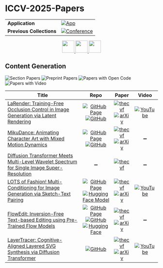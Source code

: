 # ICCV-2025-Papers

<table>
    <tr>
        <td><strong>Application</strong></td>
        <td>
            <a href="https://huggingface.co/spaces/DmitryRyumin/NewEraAI-Papers" style="float:left;">
                <img src="https://img.shields.io/badge/🤗-NewEraAI--Papers-FFD21F.svg" alt="App" />
            </a>
        </td>
    </tr>
    <tr>
        <td><strong>Previous Collections</strong></td>
        <td>
            <a href="https://github.com/DmitryRyumin/ICCV-2023-25-Papers/blob/main/README_2023.md">
                <img src="http://img.shields.io/badge/ICCV-2023-0073AE.svg" alt="Conference">
            </a>
        </td>
    </tr>
</table>

<div align="center">
    <a href="https://github.com/DmitryRyumin/ICCV-2023-25-Papers/blob/main/sections/2025/main/applications-and-evaluation.md">
        <img src="https://cdn.jsdelivr.net/gh/DmitryRyumin/NewEraAI-Papers@main/images/left.svg" width="40" alt="" />
    </a>
    <a href="https://github.com/DmitryRyumin/ICCV-2023-25-Papers/">
        <img src="https://cdn.jsdelivr.net/gh/DmitryRyumin/NewEraAI-Papers@main/images/home.svg" width="40" alt="" />
    </a>
    <a href="https://github.com/DmitryRyumin/ICCV-2023-25-Papers/blob/main/sections/2025/main/physical-scene-perception.md">
        <img src="https://cdn.jsdelivr.net/gh/DmitryRyumin/NewEraAI-Papers@main/images/right.svg" width="40" alt="" />
    </a>
</div>

## Content Generation

![Section Papers](https://img.shields.io/badge/Section%20Papers-6-42BA16) ![Preprint Papers](https://img.shields.io/badge/Preprint%20Papers-0-b31b1b) ![Papers with Open Code](https://img.shields.io/badge/Papers%20with%20Open%20Code-0-1D7FBF) ![Papers with Video](https://img.shields.io/badge/Papers%20with%20Video-0-FF0000)

| **Title** | **Repo** | **Paper** | **Video** |
|-----------|:--------:|:---------:|:---------:|
| [LaRender: Training-Free Occlusion Control in Image Generation via Latent Rendering](https://iccv.thecvf.com/virtual/2025/poster/545) | [![GitHub Page](https://img.shields.io/badge/GitHub-Page-159957.svg)](https://xiaohangzhan.github.io/projects/larender/) <br /> [![GitHub](https://img.shields.io/github/stars/XiaohangZhan/LaRender?style=flat)](https://github.com/XiaohangZhan/LaRender) | [![thecvf](https://img.shields.io/badge/pdf-thecvf-7395C5.svg)](https://openaccess.thecvf.com/content/ICCV2025/papers/Zhan_LaRender_Training-Free_Occlusion_Control_in_Image_Generation_via_Latent_Rendering_ICCV_2025_paper.pdf) <br /> [![arXiv](https://img.shields.io/badge/arXiv-2508.07647-b31b1b.svg)](http://arxiv.org/abs/2508.07647) | [![YouTube](https://img.shields.io/badge/YouTube-%23FF0000.svg?style=for-the-badge&logo=YouTube&logoColor=white)](https://www.youtube.com/watch?v=cSMuBYT4yJA) |
| [MikuDance: Animating Character Art with Mixed Motion Dynamics](https://iccv.thecvf.com/virtual/2025/poster/1013) | [![GitHub Page](https://img.shields.io/badge/GitHub-Page-159957.svg)](https://kebii.github.io/MikuDance/) <br /> [![GitHub](https://img.shields.io/github/stars/Kebii/MikuDance?style=flat)](https://github.com/Kebii/MikuDance) | [![thecvf](https://img.shields.io/badge/pdf-thecvf-7395C5.svg)](https://openaccess.thecvf.com/content/ICCV2025/papers/Zhang_MikuDance_Animating_Character_Art_with_Mixed_Motion_Dynamics_ICCV_2025_paper.pdf) <br /> [![arXiv](https://img.shields.io/badge/arXiv-2411.08656-b31b1b.svg)](http://arxiv.org/abs/2411.08656) | :heavy_minus_sign: |
| [Diffusion Transformer Meets Multi-Level Wavelet Spectrum for Single Image Super-Resolution](https://iccv.thecvf.com/virtual/2025/poster/2534) | :heavy_minus_sign: | [![thecvf](https://img.shields.io/badge/pdf-thecvf-7395C5.svg)](https://openaccess.thecvf.com/content/ICCV2025/papers/Du_Diffusion_Transformer_meets_Multi-level_Wavelet_Spectrum_for_Single_Image_Super-Resolution_ICCV_2025_paper.pdf) | :heavy_minus_sign: |
| [LOTS of Fashion! Multi-Conditioning for Image Generation via Sketch-Text Pairing](https://iccv.thecvf.com/virtual/2025/poster/795) | [![GitHub Page](https://img.shields.io/badge/GitHub-Page-159957.svg)](https://intelligolabs.github.io/lots/) <br /> [![Hugging Face Model](https://img.shields.io/badge/🤗-model-FFD21F.svg)](https://huggingface.co/federicogirella/lots) | [![thecvf](https://img.shields.io/badge/pdf-thecvf-7395C5.svg)](https://openaccess.thecvf.com/content/ICCV2025/papers/Girella_LOTS_of_Fashion_Multi-Conditioning_for_Image_Generation_via_Sketch-Text_Pairing_ICCV_2025_paper.pdf) <br /> [![arXiv](https://img.shields.io/badge/arXiv-2507.22627-b31b1b.svg)](http://arxiv.org/abs/2507.22627) | [![YouTube](https://img.shields.io/badge/YouTube-%23FF0000.svg?style=for-the-badge&logo=YouTube&logoColor=white)](https://www.youtube.com/watch?v=vXdGWmK7N8M) |
| [FlowEdit: Inversion-Free Text-based Editing using Pre-Trained Flow Models](https://iccv.thecvf.com/virtual/2025/poster/2675) | [![GitHub Page](https://img.shields.io/badge/GitHub-Page-159957.svg)](https://matankleiner.github.io/flowedit/) <br /> [![GitHub](https://img.shields.io/github/stars/fallenshock/FlowEdit?style=flat)](https://github.com/fallenshock/FlowEdit) <br /> [![Hugging Face](https://img.shields.io/badge/🤗-demo-FFD21F.svg)](https://huggingface.co/spaces/fallenshock/FlowEdit) | [![thecvf](https://img.shields.io/badge/pdf-thecvf-7395C5.svg)](https://openaccess.thecvf.com/content/ICCV2025/papers/Kulikov_FlowEdit_Inversion-Free_Text-Based_Editing_Using_Pre-Trained_Flow_Models_ICCV_2025_paper.pdf) <br /> [![arXiv](https://img.shields.io/badge/arXiv-2412.08629-b31b1b.svg)](http://arxiv.org/abs/2412.08629) | :heavy_minus_sign: |
| [LayerTracer: Cognitive-Aligned Layered SVG Synthesis via Diffusion Transformer](https://iccv.thecvf.com/virtual/2025/poster/1299) | [![GitHub](https://img.shields.io/github/stars/showlab/LayerTracer?style=flat)](https://github.com/showlab/LayerTracer) | [![thecvf](https://img.shields.io/badge/pdf-thecvf-7395C5.svg)](https://openaccess.thecvf.com/content/ICCV2025/papers/Song_LayerTracer_Cognitive-Aligned_Layered_SVG_Synthesis_via_Diffusion_Transformer_ICCV_2025_paper.pdf) <br /> [![arXiv](https://img.shields.io/badge/arXiv-2502.01105-b31b1b.svg)](http://arxiv.org/abs/2502.01105) | [![YouTube](https://img.shields.io/badge/YouTube-%23FF0000.svg?style=for-the-badge&logo=YouTube&logoColor=white)](https://www.youtube.com/watch?v=7XN8b9KFh5I) |

